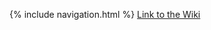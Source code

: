 {% include navigation.html %}
[Link to the Wiki](https://github.com/nadirahaddach/4Gs/wiki/Bria's-Create-Task)
